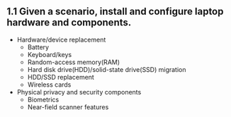 ## 1.1 Given a scenario, install and configure laptop hardware and components.

- Hardware/device replacement
    - Battery
    - Keyboard/keys
    - Random-access memory(RAM)
    - Hard disk drive(HDD)/solid-state drive(SSD) migration
    - HDD/SSD replacement
    - Wireless cards
- Physical privacy and security components
    - Biometrics
    - Near-field scanner features
